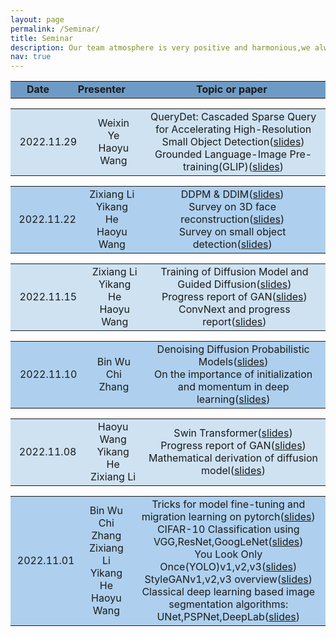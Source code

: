 ```yaml
---
layout: page
permalink: /Seminar/
title: Seminar
description: Our team atmosphere is very positive and harmonious,we always keep communication and learn from each other to improve together.We hold weekly seminars to share our members' recent research progress and discuss cutting-edge  research on machine learning and computer vision.
nav: true
---
```

<table  rules="none" align="center" bgcolor="#6E9BC5" >
	<tr>
		<td width="150" align="center" >
			<center>
				<font><b>Date</b></font> 
			</center>
		</td>
		<td width="150" align="center" >
			<center>
				<font><b>Presenter</b></font> 
			</center>
		</td>
		<td width="800" align="center" >
			<center>
				<font><b>Topic or paper</b></font> 
			</center>
		</td>		
	</tr>
</table>

<table  rules="none" align="center" >
	<tr  bgcolor="#cee2f2">
		<td width="150" align="center">
			<center>
				<font>2022.11.29</font> 
			</center>
		</td>
		<td width="150" align="center">
			<center>
				<font>Weixin Ye</font><br/>
  				<font>Haoyu Wang</font><br/>
			</center>
		</td>
		<td width="800" align="center">
			<center>
	<font>QueryDet: Cascaded Sparse Query for Accelerating High-Resolution Small Object Detection(<a href="https://weiwangtrento.github.io/assets/pdf/ywx1129.pdf">slides</a>)</font><br/>
        <font>Grounded Language-Image Pre-training(GLIP)(<a href="https://weiwangtrento.github.io/assets/pdf/why1129.pdf">slides</a>)</font><br/>
			</center>
		</td>		
	</tr>
</table>

<table  rules="none" align="center" >
	<tr  bgcolor="#AED0EE">
		<td width="150" align="center">
			<center>
				<font>2022.11.22</font> 
			</center>
		</td>
		<td width="150" align="center">
			<center>
				<font>Zixiang Li</font><br/>
         			<font>Yikang He</font><br/>
  				<font>Haoyu Wang</font><br/>
			</center>
		</td>
		<td width="800" align="center">
			<center>
	<font>DDPM & DDIM(<a href="https://weiwangtrento.github.io/assets/pdf/lzx1122.pdf">slides</a>)</font><br/>
       	<font>Survey on 3D face reconstruction(<a href="https://weiwangtrento.github.io/assets/pdf/hyk1122.pdf">slides</a>)</font><br/>
        <font>Survey on small object detection(<a href="https://weiwangtrento.github.io/assets/pdf/why1122.pdf">slides</a>)</font><br/>
			</center>
		</td>		
	</tr>
</table>

<table  rules="none" align="center" >
	<tr  bgcolor="#cee2f2">
		<td width="150" align="center">
			<center>
				<font>2022.11.15</font> 
			</center>
		</td>
		<td width="150" align="center">
			<center>
				<font>Zixiang Li</font><br/>
         			<font>Yikang He</font><br/>
  				<font>Haoyu Wang</font><br/>
			</center>
		</td>
		<td width="800" align="center">
			<center>
	<font>Training of Diffusion Model and Guided Diffusion(<a href="https://weiwangtrento.github.io/assets/pdf/lzx1115.pdf">slides</a>)</font><br/>
       	<font>Progress report of GAN(<a href="https://weiwangtrento.github.io/assets/pdf/hyk1115.pdf">slides</a>)</font><br/>
        <font>ConvNext and progress report(<a href="https://weiwangtrento.github.io/assets/pdf/why1115.pdf">slides</a>)</font><br/>
			</center>
		</td>		
	</tr>
</table>
<table  rules="none" align="center" >
	<tr  bgcolor="#AED0EE">
		<td width="150" align="center">
			<center>
				<font>2022.11.10</font> 
			</center>
		</td>
		<td width="150" align="center">
			<center>
				<font>Bin Wu</font><br/>
         			<font>Chi Zhang</font><br/>
			</center>
		</td>
		<td width="800" align="center">
			<center>
				<font>Denoising Diffusion Probabilistic Models(<a href="https://weiwangtrento.github.io/assets/pdf/wb1110.pdf">slides</a>)</font><br/>
       	<font>On the importance of initialization and momentum in deep learning(<a href="https://weiwangtrento.github.io/assets/pdf/zc1110.pdf">slides</a>)</font><br/>
			</center>
		</td>		
	</tr>
</table>
<table  rules="none" align="center" >
	<tr  bgcolor="#cee2f2">
		<td width="150" align="center">
			<center>
				<font>2022.11.08</font> 
			</center>
		</td>
		<td width="150" align="center">
			<center>
				<font>Haoyu Wang</font><br/>
         			<font>Yikang He</font><br/>
  				<font>Zixiang Li</font><br/>
			</center>
		</td>
		<td width="800" align="center">
			<center>
				<font>Swin Transformer(<a href="https://weiwangtrento.github.io/assets/pdf/why1108.pdf">slides</a>)</font><br/>
       	<font>Progress report of GAN(<a href="https://weiwangtrento.github.io/assets/pdf/hyk1108.pdf">slides</a>)</font><br/>
        <font>Mathematical derivation of diffusion model(<a href="https://weiwangtrento.github.io/assets/pdf/lzx1108.pdf">slides</a>)</font><br/>
			</center>
		</td>		
	</tr>
</table>

<table  rules="none" align="center" >
	<tr  bgcolor="#AED0EE">
		<td width="150" align="center">
			<center>
				<font>2022.11.01</font> 
			</center>
		</td>
		<td width="150" align="center">
			<center>
				<font>Bin Wu</font><br/>
         			<font>Chi Zhang</font><br/>
				<font>Zixiang Li</font><br/>
  				<font>Yikang He</font><br/>
   			        <font>Haoyu Wang</font><br/>
			</center>
		</td>
		<td width="800" align="center">
			<center>
				<font>Tricks  for model fine-tuning and migration learning on pytorch(<a href="https://weiwangtrento.github.io/assets/pdf/wb1101.pdf">slides</a>)</font><br/>
					<font>CIFAR-10 Classification using
VGG,ResNet,GoogLeNet(<a href="https://weiwangtrento.github.io/assets/pdf/zc1101.pdf">slides</a>)</font><br/>
       	<font>You Look Only Once(YOLO)v1,v2,v3(<a href="https://weiwangtrento.github.io/assets/pdf/lzx1101.pdf">slides</a>)</font><br/>
        <font>StyleGANv1,v2,v3 overview(<a href="https://weiwangtrento.github.io/assets/pdf/1101hyk.pdf">slides</a>)</font><br/>
        <font>Classical deep learning based image segmentation algorithms: UNet,PSPNet,DeepLab(<a href="https://github.com/WeiWangTrento/WeiWangTrento.github.io/raw/master/assets/pdf/why1101.pdf">slides</a>)</font><br/>
			</center>
		</td>		
	</tr>
</table>


  
  

